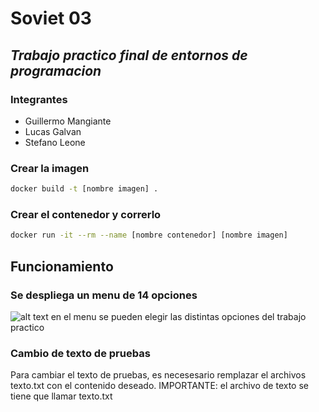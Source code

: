 # Soviet 03
## _Trabajo practico final de entornos de programacion_
### Integrantes
- Guillermo Mangiante
- Lucas Galvan
- Stefano Leone

### Crear la imagen

```sh
docker build -t [nombre imagen] .
```

### Crear el contenedor y correrlo
```sh
docker run -it --rm --name [nombre contenedor] [nombre imagen]
```
## Funcionamiento

### Se despliega un menu de 14 opciones
![alt text](https://i.postimg.cc/vHMD5yVB/Capture.jpg)
en el menu se pueden elegir las distintas opciones del trabajo practico

### Cambio de texto de pruebas
Para cambiar el texto de pruebas, es necesesario remplazar el archivos texto.txt con el contenido deseado.
IMPORTANTE: el archivo de texto se tiene que llamar texto.txt
